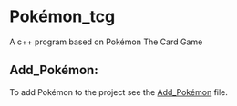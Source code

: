 # Pokémon_tcg
A c++ program based on Pokémon The Card Game

## Add_Pokémon:
To add Pokémon to the project see the [Add_Pokémon](https://github.com/mwburwell/pokemon_tcg/blob/c_project/Add_Pokemon.md) file.
